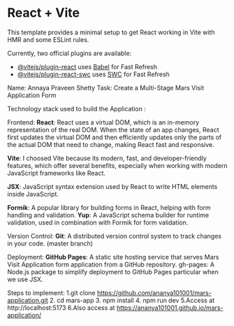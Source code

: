 # React + Vite

This template provides a minimal setup to get React working in Vite with HMR and some ESLint rules.

Currently, two official plugins are available:

- [@vitejs/plugin-react](https://github.com/vitejs/vite-plugin-react/blob/main/packages/plugin-react/README.md) uses [Babel](https://babeljs.io/) for Fast Refresh
- [@vitejs/plugin-react-swc](https://github.com/vitejs/vite-plugin-react-swc) uses [SWC](https://swc.rs/) for Fast Refresh


Name: Annaya Praveen Shetty
Task: Create a Multi-Stage Mars Visit Application Form

Technology stack used to build the Application :

Frontend:
**React**: React uses a virtual DOM, which is an in-memory representation of the real DOM. When the state of an app changes, React first updates the virtual DOM and then efficiently updates only the parts of the actual DOM that need to change, making React fast and responsive.

**Vite**: I choosed Vite because its modern, fast, and developer-friendly features, which offer several benefits, especially when working with modern JavaScript frameworks like React.

**JSX**: JavaScript syntax extension used by React to write HTML elements inside JavaScript.

**Formik**: A popular library for building forms in React, helping with form handling and validation.
**Yup**: A JavaScript schema builder for runtime validation, used in combination with Formik for form validation.

Version Control:
**Git**: A distributed version control system to track changes in your code.
(master branch)


Deployment:
**GitHub Pages**: A static site hosting service that serves Mars Visit Application form application from a GitHub repository.
gh-pages: A Node.js package to simplify deployment to GitHub Pages particular when we use JSX.


Steps to implement:
1.git clone https://github.com/ananya101001/mars-application.git
2. cd mars-app
3. npm install
4. npm run dev
5.Access at http://localhost:5173
6.Also access at https://ananya101001.github.io/mars-application/

